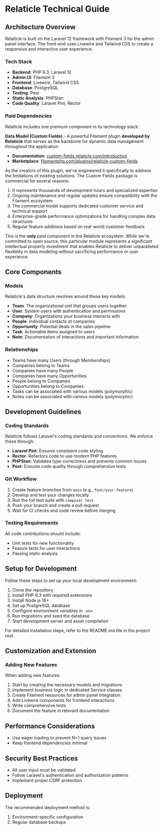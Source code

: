 # Relaticle Technical Guide

## Architecture Overview

Relaticle is built on the Laravel 12 framework with Filament 3 for the admin panel interface. The front-end uses Livewire and Tailwind CSS to create a responsive and interactive user experience.

### Tech Stack

- **Backend**: PHP 8.3, Laravel 12
- **Admin UI**: Filament 3
- **Frontend**: Livewire, Tailwind CSS
- **Database**: PostgreSQL
- **Testing**: Pest
- **Static Analysis**: PHPStan
- **Code Quality**: Laravel Pint, Rector

### Paid Dependencies

Relaticle includes one premium component in its technology stack:

**Data Model (Custom Fields)** - A powerful Filament plugin **developed by Relaticle** that serves as the backbone for dynamic data management throughout the application.

- **Documentation**: [custom-fields.relaticle.com/introduction](https://custom-fields.relaticle.com/introduction)
- **Marketplace**: [filamentphp.com/plugins/relaticle-custom-fields](https://filamentphp.com/plugins/relaticle-custom-fields)

As the creators of this plugin, we've engineered it specifically to address the limitations of existing solutions. The Custom Fields package is commercial for several reasons:

1. It represents thousands of development hours and specialized expertise
2. Ongoing maintenance and regular updates ensure compatibility with the Filament ecosystem
3. The commercial model supports dedicated customer service and technical support
4. Enterprise-grade performance optimizations for handling complex data structures
5. Regular feature additions based on real-world customer feedback

This is the **only** paid component in the Relaticle ecosystem. While we're committed to open source, this particular module represents a significant intellectual property investment that enables Relaticle to deliver unparalleled flexibility in data modeling without sacrificing performance or user experience.

## Core Components

### Models

Relaticle's data structure revolves around these key models:

- **Team**: The organizational unit that groups users together
- **User**: System users with authentication and permissions
- **Company**: Organizations your business interacts with
- **People**: Individual contacts at companies
- **Opportunity**: Potential deals in the sales pipeline
- **Task**: Actionable items assigned to users
- **Note**: Documentation of interactions and important information

### Relationships

- Teams have many Users (through Memberships)
- Companies belong to Teams
- Companies have many People
- Companies have many Opportunities
- People belong to Companies
- Opportunities belong to Companies
- Tasks can be associated with various models (polymorphic)
- Notes can be associated with various models (polymorphic)

## Development Guidelines

### Coding Standards

Relaticle follows Laravel's coding standards and conventions. We enforce these through:

- **Laravel Pint**: Ensures consistent code styling
- **Rector**: Refactors code to use modern PHP features
- **PHPStan**: Validates type correctness and prevents common issues
- **Pest**: Ensures code quality through comprehensive tests

### Git Workflow

1. Create feature branches from `main` (e.g., `feat/your-feature`)
2. Develop and test your changes locally
3. Run the full test suite with `composer test`
4. Push your branch and create a pull request
5. Wait for CI checks and code review before merging

### Testing Requirements

All code contributions should include:

- Unit tests for new functionality
- Feature tests for user interactions
- Passing static analysis

## Setup for Development

Follow these steps to set up your local development environment:

1. Clone the repository
2. Install PHP 8.3 with required extensions
3. Install Node.js 16+
4. Set up PostgreSQL database
5. Configure environment variables in `.env`
6. Run migrations and seed the database
7. Start development server and asset compilation

For detailed installation steps, refer to the README.md file in the project root.

## Customization and Extension

### Adding New Features

When adding new features:

1. Start by creating the necessary models and migrations
2. Implement business logic in dedicated Service classes
3. Create Filament resources for admin panel integration
4. Add Livewire components for frontend interactions
5. Write comprehensive tests
6. Document the feature in relevant documentation

## Performance Considerations

- Use eager loading to prevent N+1 query issues
- Keep frontend dependencies minimal

## Security Best Practices

- All user input must be validated
- Follow Laravel's authentication and authorization patterns
- Implement proper CSRF protection

## Deployment

The recommended deployment method is:

1. Environment-specific configuration
2. Regular database backups 